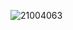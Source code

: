 ![![21004063](https://github.com/JanithAgni/InventoryManagement-System/assets/144152758/c3d45dd9-af5b-44cc-9d98-581b459d2e28)](https://raw.githubusercontent.com/yourusername/JanithAgni/main/path/to/image.jpg)

